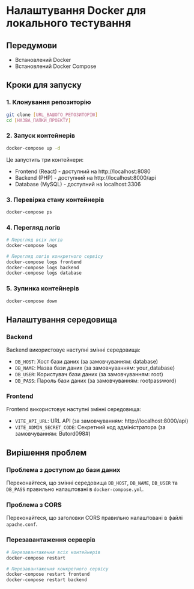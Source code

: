 
# Налаштування Docker для локального тестування

## Передумови

- Встановлений Docker
- Встановлений Docker Compose

## Кроки для запуску

### 1. Клонування репозиторію

```bash
git clone [URL_ВАШОГО_РЕПОЗИТОРІЮ]
cd [НАЗВА_ПАПКИ_ПРОЕКТУ]
```

### 2. Запуск контейнерів

```bash
docker-compose up -d
```

Це запустить три контейнери:
- Frontend (React) - доступний на http://localhost:8080
- Backend (PHP) - доступний на http://localhost:8000/api
- Database (MySQL) - доступний на localhost:3306

### 3. Перевірка стану контейнерів

```bash
docker-compose ps
```

### 4. Перегляд логів

```bash
# Перегляд всіх логів
docker-compose logs

# Перегляд логів конкретного сервісу
docker-compose logs frontend
docker-compose logs backend
docker-compose logs database
```

### 5. Зупинка контейнерів

```bash
docker-compose down
```

## Налаштування середовища

### Backend

Backend використовує наступні змінні середовища:
- `DB_HOST`: Хост бази даних (за замовчуванням: database)
- `DB_NAME`: Назва бази даних (за замовчуванням: your_database)
- `DB_USER`: Користувач бази даних (за замовчуванням: root)
- `DB_PASS`: Пароль бази даних (за замовчуванням: rootpassword)

### Frontend

Frontend використовує наступні змінні середовища:
- `VITE_API_URL`: URL API (за замовчуванням: http://localhost:8000/api)
- `VITE_ADMIN_SECRET_CODE`: Секретний код адміністратора (за замовчуванням: Butord098#)

## Вирішення проблем

### Проблема з доступом до бази даних

Переконайтеся, що змінні середовища `DB_HOST`, `DB_NAME`, `DB_USER` та `DB_PASS` правильно налаштовані в `docker-compose.yml`.

### Проблема з CORS

Переконайтеся, що заголовки CORS правильно налаштовані в файлі `apache.conf`.

### Перезавантаження серверів

```bash
# Перезавантаження всіх контейнерів
docker-compose restart

# Перезавантаження конкретного сервісу
docker-compose restart frontend
docker-compose restart backend
```

